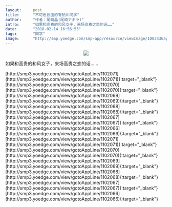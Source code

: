 ```yaml
---
layout:     post
title:      "不可思议国的有栖川同学"
author:     "作者：尾崎晶(尾崎アキラ)"
intro:      "如果和高贵的和风女子，来场高贵之恋的话……"
date:       "2018-02-14 16:56:53"
tags:       "同学"
image:      "http://smp.yoedge.com/smp-app/resource/viewImage/1003436appline.png"
---
```

<div style="text-align: center">
<p><img src="http://smp.yoedge.com/smp-app/resource/viewImage/1003436appline.png"/></p>
</div>
<p class="post-meta">
<span>如果和高贵的和风女子，来场高贵之恋的话……</span>
</p>
[http://smp3.yoedge.com/view/gotoAppLine/1102071](http://smp3.yoedge.com/view/gotoAppLine/1102071){:target="_blank"}
[http://smp3.yoedge.com/view/gotoAppLine/1102070](http://smp3.yoedge.com/view/gotoAppLine/1102070){:target="_blank"}
[http://smp3.yoedge.com/view/gotoAppLine/1102069](http://smp3.yoedge.com/view/gotoAppLine/1102069){:target="_blank"}
[http://smp3.yoedge.com/view/gotoAppLine/1102068](http://smp3.yoedge.com/view/gotoAppLine/1102068){:target="_blank"}
[http://smp3.yoedge.com/view/gotoAppLine/1102067](http://smp3.yoedge.com/view/gotoAppLine/1102067){:target="_blank"}
[http://smp3.yoedge.com/view/gotoAppLine/1102066](http://smp3.yoedge.com/view/gotoAppLine/1102066){:target="_blank"}
[http://smp3.yoedge.com/view/gotoAppLine/1102071](http://smp3.yoedge.com/view/gotoAppLine/1102071){:target="_blank"}
[http://smp3.yoedge.com/view/gotoAppLine/1102070](http://smp3.yoedge.com/view/gotoAppLine/1102070){:target="_blank"}
[http://smp3.yoedge.com/view/gotoAppLine/1102069](http://smp3.yoedge.com/view/gotoAppLine/1102069){:target="_blank"}
[http://smp3.yoedge.com/view/gotoAppLine/1102068](http://smp3.yoedge.com/view/gotoAppLine/1102068){:target="_blank"}
[http://smp3.yoedge.com/view/gotoAppLine/1102067](http://smp3.yoedge.com/view/gotoAppLine/1102067){:target="_blank"}
[http://smp3.yoedge.com/view/gotoAppLine/1102066](http://smp3.yoedge.com/view/gotoAppLine/1102066){:target="_blank"}


